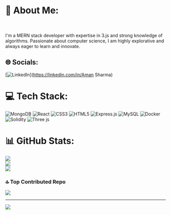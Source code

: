 # 💫 About Me:
<br><br>I'm a MERN stack developer with expertise in 3.js and strong knowledge of algorithms. Passionate about computer science, I am highly explorative and always eager to learn and innovate.


## 🌐 Socials:
[![LinkedIn](https://img.shields.io/badge/LinkedIn-%230077B5.svg?logo=linkedin&logoColor=white)](https://linkedin.com/in/Aman Sharma) 

# 💻 Tech Stack:
![MongoDB](https://img.shields.io/badge/MongoDB-%234ea94b.svg?style=for-the-badge&logo=mongodb&logoColor=white) ![React](https://img.shields.io/badge/react-%2320232a.svg?style=for-the-badge&logo=react&logoColor=%2361DAFB) ![CSS3](https://img.shields.io/badge/css3-%231572B6.svg?style=for-the-badge&logo=css3&logoColor=white) ![HTML5](https://img.shields.io/badge/html5-%23E34F26.svg?style=for-the-badge&logo=html5&logoColor=white) ![Express.js](https://img.shields.io/badge/express.js-%23404d59.svg?style=for-the-badge&logo=express&logoColor=%2361DAFB) ![MySQL](https://img.shields.io/badge/mysql-4479A1.svg?style=for-the-badge&logo=mysql&logoColor=white) ![Docker](https://img.shields.io/badge/docker-%230db7ed.svg?style=for-the-badge&logo=docker&logoColor=white) ![Solidity](https://img.shields.io/badge/Solidity-%23363636.svg?style=for-the-badge&logo=solidity&logoColor=white) ![Three js](https://img.shields.io/badge/threejs-black?style=for-the-badge&logo=three.js&logoColor=white)
# 📊 GitHub Stats:
![](https://github-readme-stats.vercel.app/api?username=amandollar&theme=dark&hide_border=false&include_all_commits=false&count_private=false)<br/>
![](https://github-readme-streak-stats.herokuapp.com/?user=amandollar&theme=dark&hide_border=false)<br/>
![](https://github-readme-stats.vercel.app/api/top-langs/?username=amandollar&theme=dark&hide_border=false&include_all_commits=false&count_private=false&layout=compact)

### 🔝 Top Contributed Repo
![](https://github-contributor-stats.vercel.app/api?username=amandollar&limit=5&theme=dark&combine_all_yearly_contributions=true)

---
[![](https://visitcount.itsvg.in/api?id=amandollar&icon=7&color=0)](https://visitcount.itsvg.in)

<!-- Proudly created with GPRM ( https://gprm.itsvg.in ) -->
